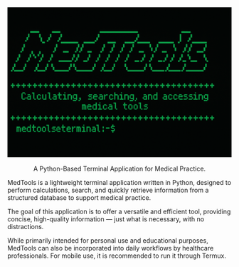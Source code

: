 <div align="center">
    <img width="600" src="src/banner.png" />
<p align="center">A Python-Based Terminal Application for Medical Practice.</p>
<div align="left">

MedTools is a lightweight terminal application written in Python, designed to perform calculations, search, and quickly retrieve information from a structured database to support medical practice.

The goal of this application is to offer a versatile and efficient tool, providing concise, high-quality information — just what is necessary, with no distractions.

While primarily intended for personal use and educational purposes, MedTools can also be incorporated into daily workflows by healthcare professionals. For mobile use, it is recommended to run it through Termux.

